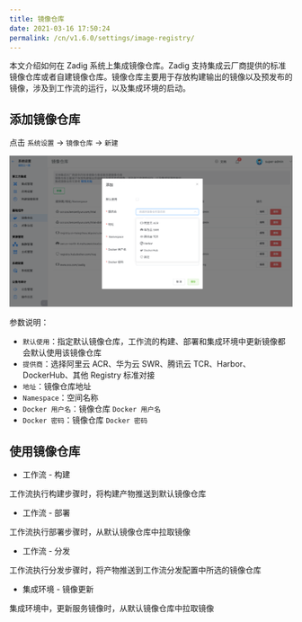 ```yaml
---
title: 镜像仓库
date: 2021-03-16 17:50:24
permalink: /cn/v1.6.0/settings/image-registry/
---
```


本文介绍如何在 Zadig 系统上集成镜像仓库。Zadig 支持集成云厂商提供的标准镜像仓库或者自建镜像仓库。镜像仓库主要用于存放构建输出的镜像以及预发布的镜像，涉及到工作流的运行，以及集成环境的启动。

## 添加镜像仓库

点击 `系统设置` -> `镜像仓库` -> `新建`

![reg](./_images/reg_add.png)

参数说明：

- `默认使用`：指定默认镜像仓库，工作流的构建、部署和集成环境中更新镜像都会默认使用该镜像仓库
- `提供商`：选择阿里云 ACR、华为云 SWR、腾讯云 TCR、Harbor、DockerHub、其他 Registry 标准对接
- `地址`：镜像仓库地址
- `Namespace`：空间名称
- `Docker 用户名`：镜像仓库 `Docker 用户名`
- `Docker 密码`：镜像仓库 `Docker 密码`

## 使用镜像仓库

- 工作流 - 构建

工作流执行构建步骤时，将构建产物推送到默认镜像仓库

- 工作流 - 部署

工作流执行部署步骤时，从默认镜像仓库中拉取镜像

- 工作流 - 分发

工作流执行分发步骤时，将产物推送到工作流分发配置中所选的镜像仓库

- 集成环境 - 镜像更新

集成环境中，更新服务镜像时，从默认镜像仓库中拉取镜像